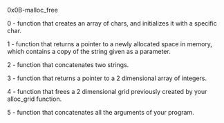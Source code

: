 0x0B-malloc_free

0 - function that creates an array of chars, and initializes it with a specific char.

1 - function that returns a pointer to a newly allocated space in memory, which contains a copy of the string given as a parameter.

2 - function that concatenates two strings.

3 - function that returns a pointer to a 2 dimensional array of integers.

4 - function that frees a 2 dimensional grid previously created by your alloc_grid function.

5 - function that concatenates all the arguments of your program.
